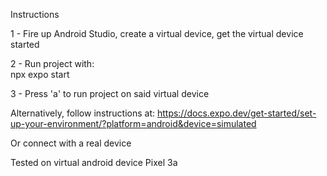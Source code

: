 Instructions

1 - Fire up Android Studio, create a virtual device, get the virtual device started

2 - Run project with: <br />
npx expo start

3 - Press 'a' to run project on said virtual device


Alternatively, follow instructions at: https://docs.expo.dev/get-started/set-up-your-environment/?platform=android&device=simulated

Or connect with a real device

Tested on virtual android device Pixel 3a

